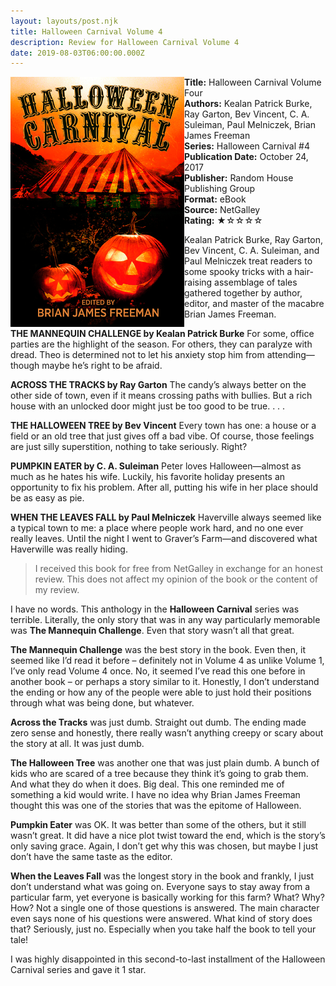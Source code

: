 ```yaml
---
layout: layouts/post.njk
title: Halloween Carnival Volume 4
description: Review for Halloween Carnival Volume 4
date: 2019-08-03T06:00:00.000Z
---
```

<section class="review__info">

<img loading="lazy" class="movie__poster" src="/static/images/book/halloweencarnival.webp" alt="Book Cover for Halloween Carnival Volume Four by Kealan Patrick Burke, Ray Garton, Bev Vincent, C. A. Suleiman, Paul Melniczek, Brian James Freeman" width="278" height="400" align="left">

<b>Title:</b> Halloween Carnival Volume Four\
<b>Authors:</b> Kealan Patrick Burke, Ray Garton, Bev Vincent, C. A. Suleiman, Paul Melniczek, Brian James Freeman\
<b>Series:</b> Halloween Carnival #4\
<b>Publication Date:</b> October 24, 2017\
<b>Publisher:</b> Random House Publishing Group\
<b>Format:</b> eBook\
<b>Source:</b> NetGalley\
<b>Rating:</b> &#9733;&#9734;&#9734;&#9734;&#9734;

<p class="review__description">Kealan Patrick Burke, Ray Garton, Bev Vincent, C. A. Suleiman, and Paul Melniczek treat readers to some spooky tricks with a hair-raising assemblage of tales gathered together by author, editor, and master of the macabre Brian James Freeman.</p>

<p><b>THE MANNEQUIN CHALLENGE by Kealan Patrick Burke</b> For some, office parties are the highlight of the season. For others, they can paralyze with dread. Theo is determined not to let his anxiety stop him from attending—though maybe he’s right to be afraid.</p>

<p><b>ACROSS THE TRACKS by Ray Garton</b> The candy’s always better on the other side of town, even if it means crossing paths with bullies. But a rich house with an unlocked door might just be too good to be true. . . .</p>

<p><b>THE HALLOWEEN TREE by Bev Vincent</b> Every town has one: a house or a field or an old tree that just gives off a bad vibe. Of course, those feelings are just silly superstition, nothing to take seriously. Right?</p>

<p><b>PUMPKIN EATER by C. A. Suleiman</b> Peter loves Halloween—almost as much as he hates his wife. Luckily, his favorite holiday presents an opportunity to fix his problem. After all, putting his wife in her place should be as easy as pie.</p>

<p><b>WHEN THE LEAVES FALL by Paul Melniczek</b> Haverville always seemed like a typical town to me: a place where people work hard, and no one ever really leaves. Until the night I went to Graver’s Farm—and discovered what Haverwille was really hiding.</p>

</section>

> I received this book for free from NetGalley in exchange for an honest review. This does not affect my opinion of the book or the content of my review.

I have no words. This anthology in the **Halloween Carnival** series was terrible. Literally, the only story that was in any way particularly memorable was **The Mannequin Challenge**. Even that story wasn’t all that great.

**The Mannequin Challenge** was the best story in the book. Even then, it seemed like I’d read it before – definitely not in Volume 4 as unlike Volume 1, I’ve only read Volume 4 once. No, it seemed I’ve read this one before in another book – or perhaps a story similar to it. Honestly, I don’t understand the ending or how any of the people were able to just hold their positions through what was being done, but whatever.

**Across the Tracks** was just dumb. Straight out dumb. The ending made zero sense and honestly, there really wasn’t anything creepy or scary about the story at all. It was just dumb.

**The Halloween Tree** was another one that was just plain dumb. A bunch of kids who are scared of a tree because they think it’s going to grab them. And what they do when it does. Big deal. This one reminded me of something a kid would write. I have no idea why Brian James Freeman thought this was one of the stories that was the epitome of Halloween.

**Pumpkin Eater** was OK. It was better than some of the others, but it still wasn’t great. It did have a nice plot twist toward the end, which is the story’s only saving grace. Again, I don’t get why this was chosen, but maybe I just don’t have the same taste as the editor.

**When the Leaves Fall** was the longest story in the book and frankly, I just don’t understand what was going on. Everyone says to stay away from a particular farm, yet everyone is basically working for this farm? What? Why? How? Not a single one of those questions is answered. The main character even says none of his questions were answered. What kind of story does that? Seriously, just no. Especially when you take half the book to tell your tale!

I was highly disappointed in this second-to-last installment of the Halloween Carnival series and gave it 1 star.